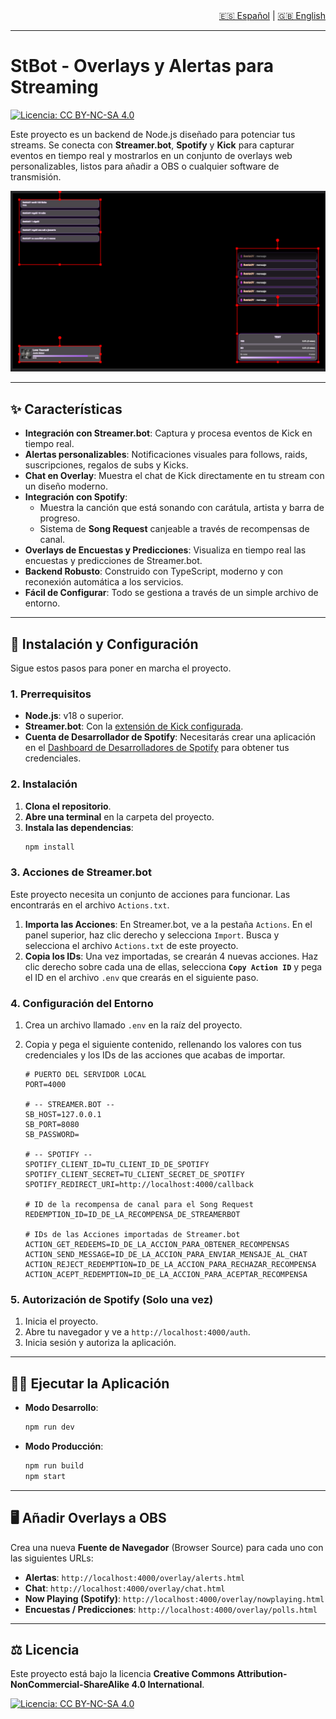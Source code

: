 <div align="right">
  <a href="README.md">🇪🇸 Español</a> | <a href="README.en.md">🇬🇧 English</a>
</div>

---

# StBot - Overlays y Alertas para Streaming

[![Licencia: CC BY-NC-SA 4.0](https://img.shields.io/badge/Licencia-CC%20BY--NC--SA%204.0-lightgrey.svg)](https://creativecommons.org/licenses/by-nc-sa/4.0/)

Este proyecto es un backend de Node.js diseñado para potenciar tus streams. Se conecta con **Streamer.bot**, **Spotify** y **Kick** para capturar eventos en tiempo real y mostrarlos en un conjunto de overlays web personalizables, listos para añadir a OBS o cualquier software de transmisión.

![Captura de pantalla de los overlays en acción](Screenshot.png)

---

## ✨ Características

* **Integración con Streamer.bot**: Captura y procesa eventos de Kick en tiempo real.
* **Alertas personalizables**: Notificaciones visuales para follows, raids, suscripciones, regalos de subs y Kicks.
* **Chat en Overlay**: Muestra el chat de Kick directamente en tu stream con un diseño moderno.
* **Integración con Spotify**:
    * Muestra la canción que está sonando con carátula, artista y barra de progreso.
    * Sistema de **Song Request** canjeable a través de recompensas de canal.
* **Overlays de Encuestas y Predicciones**: Visualiza en tiempo real las encuestas y predicciones de Streamer.bot.
* **Backend Robusto**: Construido con TypeScript, moderno y con reconexión automática a los servicios.
* **Fácil de Configurar**: Todo se gestiona a través de un simple archivo de entorno.

---

## 🚀 Instalación y Configuración

Sigue estos pasos para poner en marcha el proyecto.

### 1. Prerrequisitos

* **Node.js**: v18 o superior.
* **Streamer.bot**: Con la [extensión de Kick configurada](https://github.com/Sehelitar/Kick.bot).
* **Cuenta de Desarrollador de Spotify**: Necesitarás crear una aplicación en el [Dashboard de Desarrolladores de Spotify](https://developer.spotify.com/dashboard) para obtener tus credenciales.

### 2. Instalación

1.  **Clona el repositorio**.
2.  **Abre una terminal** en la carpeta del proyecto.
3.  **Instala las dependencias**:
    ```bash
    npm install
    ```

### 3. Acciones de Streamer.bot

Este proyecto necesita un conjunto de acciones para funcionar. Las encontrarás en el archivo `Actions.txt`.

1.  **Importa las Acciones**: En Streamer.bot, ve a la pestaña `Actions`. En el panel superior, haz clic derecho y selecciona `Import`. Busca y selecciona el archivo `Actions.txt` de este proyecto.
2.  **Copia los IDs**: Una vez importadas, se crearán 4 nuevas acciones. Haz clic derecho sobre cada una de ellas, selecciona **`Copy Action ID`** y pega el ID en el archivo `.env` que crearás en el siguiente paso.

### 4. Configuración del Entorno

1.  Crea un archivo llamado `.env` en la raíz del proyecto.
2.  Copia y pega el siguiente contenido, rellenando los valores con tus credenciales y los IDs de las acciones que acabas de importar.

    ```env
    # PUERTO DEL SERVIDOR LOCAL
    PORT=4000

    # -- STREAMER.BOT --
    SB_HOST=127.0.0.1
    SB_PORT=8080
    SB_PASSWORD=

    # -- SPOTIFY --
    SPOTIFY_CLIENT_ID=TU_CLIENT_ID_DE_SPOTIFY
    SPOTIFY_CLIENT_SECRET=TU_CLIENT_SECRET_DE_SPOTIFY
    SPOTIFY_REDIRECT_URI=http://localhost:4000/callback

    # ID de la recompensa de canal para el Song Request
    REDEMPTION_ID=ID_DE_LA_RECOMPENSA_DE_STREAMERBOT

    # IDs de las Acciones importadas de Streamer.bot
    ACTION_GET_REDEEMS=ID_DE_LA_ACCION_PARA_OBTENER_RECOMPENSAS
    ACTION_SEND_MESSAGE=ID_DE_LA_ACCION_PARA_ENVIAR_MENSAJE_AL_CHAT
    ACTION_REJECT_REDEMPTION=ID_DE_LA_ACCION_PARA_RECHAZAR_RECOMPENSA
    ACTION_ACEPT_REDEMPTION=ID_DE_LA_ACCION_PARA_ACEPTAR_RECOMPENSA
    ```

### 5. Autorización de Spotify (Solo una vez)

1.  Inicia el proyecto.
2.  Abre tu navegador y ve a `http://localhost:4000/auth`.
3.  Inicia sesión y autoriza la aplicación.

---

## 🏃‍♂️ Ejecutar la Aplicación

* **Modo Desarrollo**:
    ```bash
    npm run dev
    ```

* **Modo Producción**:
    ```bash
    npm run build
    npm start
    ```

---

## 🖥️ Añadir Overlays a OBS

Crea una nueva **Fuente de Navegador** (Browser Source) para cada uno con las siguientes URLs:

* **Alertas**: `http://localhost:4000/overlay/alerts.html`
* **Chat**: `http://localhost:4000/overlay/chat.html`
* **Now Playing (Spotify)**: `http://localhost:4000/overlay/nowplaying.html`
* **Encuestas / Predicciones**: `http://localhost:4000/overlay/polls.html`

---

## ⚖️ Licencia

Este proyecto está bajo la licencia **Creative Commons Attribution-NonCommercial-ShareAlike 4.0 International**.

[![Licencia: CC BY-NC-SA 4.0](https://img.shields.io/badge/Licencia-CC%20BY--NC--SA%204.0-lightgrey.svg)](https://creativecommons.org/licenses/by-nc-sa/4.0/)
